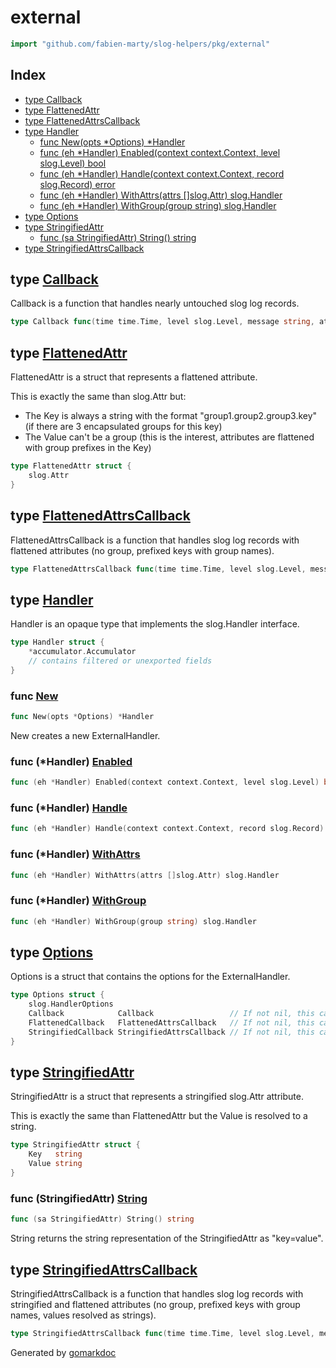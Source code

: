 <!-- Code generated by gomarkdoc. DO NOT EDIT -->

# external

```go
import "github.com/fabien-marty/slog-helpers/pkg/external"
```

## Index

- [type Callback](<#Callback>)
- [type FlattenedAttr](<#FlattenedAttr>)
- [type FlattenedAttrsCallback](<#FlattenedAttrsCallback>)
- [type Handler](<#Handler>)
  - [func New\(opts \*Options\) \*Handler](<#New>)
  - [func \(eh \*Handler\) Enabled\(context context.Context, level slog.Level\) bool](<#Handler.Enabled>)
  - [func \(eh \*Handler\) Handle\(context context.Context, record slog.Record\) error](<#Handler.Handle>)
  - [func \(eh \*Handler\) WithAttrs\(attrs \[\]slog.Attr\) slog.Handler](<#Handler.WithAttrs>)
  - [func \(eh \*Handler\) WithGroup\(group string\) slog.Handler](<#Handler.WithGroup>)
- [type Options](<#Options>)
- [type StringifiedAttr](<#StringifiedAttr>)
  - [func \(sa StringifiedAttr\) String\(\) string](<#StringifiedAttr.String>)
- [type StringifiedAttrsCallback](<#StringifiedAttrsCallback>)


<a name="Callback"></a>
## type [Callback](<https://github.com/fabien-marty/stlog-helpers/blob/main/pkg/external/external-handler.go#L14>)

Callback is a function that handles nearly untouched slog log records.

```go
type Callback func(time time.Time, level slog.Level, message string, attrs []slog.Attr) error
```

<a name="FlattenedAttr"></a>
## type [FlattenedAttr](<https://github.com/fabien-marty/stlog-helpers/blob/main/pkg/external/flattened-attr.go#L10-L12>)

FlattenedAttr is a struct that represents a flattened attribute.

This is exactly the same than slog.Attr but:

- The Key is always a string with the format "group1.group2.group3.key" \(if there are 3 encapsulated groups for this key\)
- The Value can't be a group \(this is the interest, attributes are flattened with group prefixes in the Key\)

```go
type FlattenedAttr struct {
    slog.Attr
}
```

<a name="FlattenedAttrsCallback"></a>
## type [FlattenedAttrsCallback](<https://github.com/fabien-marty/stlog-helpers/blob/main/pkg/external/external-handler.go#L17>)

FlattenedAttrsCallback is a function that handles slog log records with flattened attributes \(no group, prefixed keys with group names\).

```go
type FlattenedAttrsCallback func(time time.Time, level slog.Level, message string, attrs []FlattenedAttr) error
```

<a name="Handler"></a>
## type [Handler](<https://github.com/fabien-marty/stlog-helpers/blob/main/pkg/external/external-handler.go#L31-L34>)

Handler is an opaque type that implements the slog.Handler interface.

```go
type Handler struct {
    *accumulator.Accumulator
    // contains filtered or unexported fields
}
```

<a name="New"></a>
### func [New](<https://github.com/fabien-marty/stlog-helpers/blob/main/pkg/external/external-handler.go#L37>)

```go
func New(opts *Options) *Handler
```

New creates a new ExternalHandler.

<a name="Handler.Enabled"></a>
### func \(\*Handler\) [Enabled](<https://github.com/fabien-marty/stlog-helpers/blob/main/pkg/external/external-handler.go#L51>)

```go
func (eh *Handler) Enabled(context context.Context, level slog.Level) bool
```



<a name="Handler.Handle"></a>
### func \(\*Handler\) [Handle](<https://github.com/fabien-marty/stlog-helpers/blob/main/pkg/external/external-handler.go#L67>)

```go
func (eh *Handler) Handle(context context.Context, record slog.Record) error
```



<a name="Handler.WithAttrs"></a>
### func \(\*Handler\) [WithAttrs](<https://github.com/fabien-marty/stlog-helpers/blob/main/pkg/external/external-handler.go#L63>)

```go
func (eh *Handler) WithAttrs(attrs []slog.Attr) slog.Handler
```



<a name="Handler.WithGroup"></a>
### func \(\*Handler\) [WithGroup](<https://github.com/fabien-marty/stlog-helpers/blob/main/pkg/external/external-handler.go#L59>)

```go
func (eh *Handler) WithGroup(group string) slog.Handler
```



<a name="Options"></a>
## type [Options](<https://github.com/fabien-marty/stlog-helpers/blob/main/pkg/external/external-handler.go#L23-L28>)

Options is a struct that contains the options for the ExternalHandler.

```go
type Options struct {
    slog.HandlerOptions
    Callback            Callback                 // If not nil, this callback will be used to handle the log records.
    FlattenedCallback   FlattenedAttrsCallback   // If not nil, this callback (with flattened attributes) will be used to handle the log records.
    StringifiedCallback StringifiedAttrsCallback // If not nil, this callback (with stringified and flattened attributes) will be used to handle the log records.
}
```

<a name="StringifiedAttr"></a>
## type [StringifiedAttr](<https://github.com/fabien-marty/stlog-helpers/blob/main/pkg/external/stringified-attr.go#L6-L9>)

StringifiedAttr is a struct that represents a stringified slog.Attr attribute.

This is exactly the same than FlattenedAttr but the Value is resolved to a string.

```go
type StringifiedAttr struct {
    Key   string
    Value string
}
```

<a name="StringifiedAttr.String"></a>
### func \(StringifiedAttr\) [String](<https://github.com/fabien-marty/stlog-helpers/blob/main/pkg/external/stringified-attr.go#L27>)

```go
func (sa StringifiedAttr) String() string
```

String returns the string representation of the StringifiedAttr as "key=value".

<a name="StringifiedAttrsCallback"></a>
## type [StringifiedAttrsCallback](<https://github.com/fabien-marty/stlog-helpers/blob/main/pkg/external/external-handler.go#L20>)

StringifiedAttrsCallback is a function that handles slog log records with stringified and flattened attributes \(no group, prefixed keys with group names, values resolved as strings\).

```go
type StringifiedAttrsCallback func(time time.Time, level slog.Level, message string, attrs []StringifiedAttr) error
```

Generated by [gomarkdoc](<https://github.com/princjef/gomarkdoc>)
